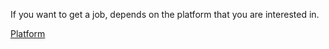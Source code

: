 If you want to get a job, depends on the platform that you are interested in.

[Platform](../../platform/platform.md)